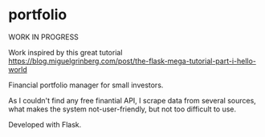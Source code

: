 # portfolio

WORK IN PROGRESS

Work inspired by this great tutorial https://blog.miguelgrinberg.com/post/the-flask-mega-tutorial-part-i-hello-world

Financial portfolio manager for small investors.

As I couldn't find any free finantial API, I scrape data from several sources, what makes the system not-user-friendly, but not too difficult to use.

Developed with Flask.
